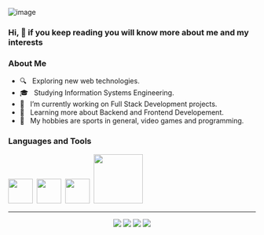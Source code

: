 ![image](https://user-images.githubusercontent.com/28927057/117526856-4909ba80-af9e-11eb-8192-dd4f7ca71851.png)

<h3>Hi, 👋 if you keep reading you will know more about me and my interests</h3>

<h3> About Me </h3>

- 🔍 &nbsp; Exploring new web technologies.
- 🎓 &nbsp; Studying Information Systems Engineering.
- 💼 &nbsp; I’m currently working on Full Stack Development projects.
- 🎯 &nbsp; Learning more about Backend and Frontend Developement.
- 🎉 &nbsp; My hobbies are sports in general, video games and programming.
  
<h3> Languages and Tools </h3>
<p>
  <img src="https://media3.giphy.com/media/ln7z2eWriiQAllfVcn/200w.webp" width="50">&nbsp;
  <img src="https://i.giphy.com/media/eNAsjO55tPbgaor7ma/200w.webp" width="50">&nbsp;
  <img src="https://media3.giphy.com/media/kdFc8fubgS31b8DsVu/giphy.webp" width="50">&nbsp;
  <img src="https://media.giphy.com/media/kH1DBkPNyZPOk0BxrM/giphy.gif" width="100">&nbsp;
<p>

--- 
<p align="center">
  <!--
    <a target="_blank" href=""><img src="https://img.shields.io/badge/-WEB-FF4088?style=for-the-badge&logo=Hugo&logoColor=white"></img></a>
  -->
<a target="_blank" href="https://drive.google.com/file/d/1zJ7k5k202iwW86erlEgv6sgpgaRxXO0y/view?usp=sharing"><img src="https://img.shields.io/badge/-CV-733A7C?style=for-the-badge&logo=Libreoffice&logoColor=white"></img></a>
<a target="_blank" href="https://www.linkedin.com/in/emanuel-facundo-cruz/"><img src="https://img.shields.io/badge/-LinkedIn-0077B5?style=for-the-badge&logo=Linkedin&logoColor=white"></img></a>
<a target="_blank" href="mailto:emanuelfacundocruz@gmail.com"><img src="https://img.shields.io/badge/-Gmail-D14836?style=for-the-badge&logo=Gmail&logoColor=white"></img></a>
<!--<a target="_blank" href="https://medium.com/@thomas_george_thomas"><img src="https://img.shields.io/badge/-Medium-12100E?style=for-the-badge&logo=Medium&logoColor=white"></img></a>-->
<a target="_blank" href="https://twitter.com/emacruz91"><img src="https://img.shields.io/badge/-Twitter-1DA1F2?style=for-the-badge&logo=Twitter&logoColor=white"></img></a>
  </p>

